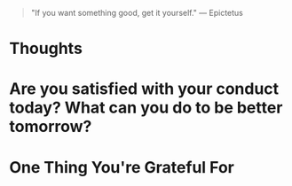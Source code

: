 
> \"If you want something good, get it yourself.\" — Epictetus

# Thoughts

# Are you satisfied with your conduct today? What can you do to be better tomorrow?

# One Thing You're Grateful For

